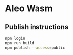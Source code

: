 # Aleo Wasm

## Publish instructions

```bash
npm login
npm run build
npm publish --access=public
```